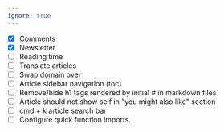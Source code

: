 ```yaml
---
ignore: true
---
```


- [x] Comments
- [x] Newsletter
- [ ] Reading time
- [ ] Translate articles
- [ ] Swap domain over
- [ ] Article sidebar navigation (toc)
- [ ] Remove/hide h1 tags rendered by initial # in markdown files
- [ ] Article should not show self in "you might also like" section
- [ ] cmd + k article search bar
- [ ] Configure quick function imports.